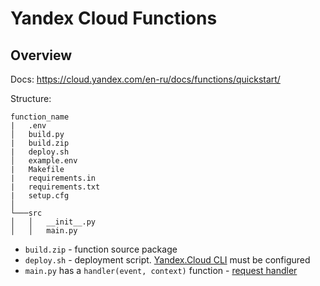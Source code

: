 # Yandex Cloud Functions

## Overview
Docs: https://cloud.yandex.com/en-ru/docs/functions/quickstart/

Structure:
```
function_name
|   .env
│   build.py
|   build.zip
|   deploy.sh
│   example.env
|   Makefile
|   requirements.in
|   requirements.txt
|   setup.cfg
│
└───src
│   │   __init__.py
│   │   main.py
```

- `build.zip` - function source package
- `deploy.sh` - deployment script. [Yandex.Cloud CLI](https://cloud.yandex.com/en-ru/docs/cli/quickstart) must be configured
- `main.py` has a `handler(event, context)` function - [request handler](https://cloud.yandex.com/en-ru/docs/functions/lang/python/handler)
